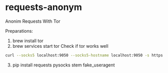 # requests-anonym
Anonim Requests With Tor


Preparations:

1)  brew install tor
2)  brew services start tor
Check if tor works well
```bash
curl --socks5 localhost:9050 --socks5-hostname localhost:9050 -s https://check.torproject.org/ | cat | grep -m 1 Congratulations | xargs
```
3) pip install requests pysocks stem fake_useragent
